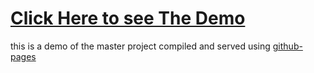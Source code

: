 # [Click Here to see The Demo](https://zanovelloalberto.github.io/PixiRPG/)
this is a demo of the master project compiled and served using [github-pages](https://pages.github.com/)